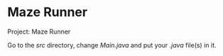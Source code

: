 # Maze Runner

Project: Maze Runner

Go to the *src* directory, change *Main.java* and put your *.java* file(s) in it.
